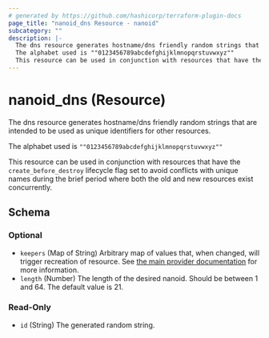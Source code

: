 ```yaml
---
# generated by https://github.com/hashicorp/terraform-plugin-docs
page_title: "nanoid_dns Resource - nanoid"
subcategory: ""
description: |-
  The dns resource generates hostname/dns friendly random strings that are intended to be used as unique identifiers for other resources.
  The alphabet used is ""0123456789abcdefghijklmnopqrstuvwxyz""
  This resource can be used in conjunction with resources that have the create_before_destroy lifecycle flag set to avoid conflicts with unique names during the brief period where both the old and new resources exist concurrently.
---
```


# nanoid_dns (Resource)

The dns resource generates hostname/dns friendly random strings that are intended to be used as unique identifiers for other resources.

The alphabet used is `""0123456789abcdefghijklmnopqrstuvwxyz""`

This resource can be used in conjunction with resources that have the `create_before_destroy` lifecycle flag set to avoid conflicts with unique names during the brief period where both the old and new resources exist concurrently.



<!-- schema generated by tfplugindocs -->
## Schema

### Optional

- `keepers` (Map of String) Arbitrary map of values that, when changed, will trigger recreation of resource. See [the main provider documentation](../index.html) for more information.
- `length` (Number) The length of the desired nanoid.
Should be between 1 and 64.
The default value is 21.

### Read-Only

- `id` (String) The generated random string.
